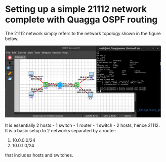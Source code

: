 # Setting up a simple 21112 network complete with Quagga OSPF routing

The 21112 network simply refers to the network topology shown in the figure below.

![core in docker](./images/docker_install_of_core_and_quag-vtysh.png)

It is essentially 2 hosts - 1 switch - 1 router - 1 switch - 2 hosts, hence 21112.  It is a basic setup to 2 networks separated by a router:

1. 10.0.0.0/24
2. 10.0.1.0/24

that includes hosts and switches.

